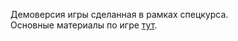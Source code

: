 Демоверсия игры сделанная в рамках спецкурса.  
Основные материалы по игре [тут](https://drive.google.com/drive/folders/11GxZ4NAOsdGBAXI66flAJokWYvx30MW9?usp=sharing).
